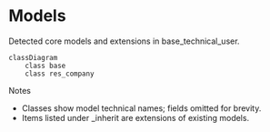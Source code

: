 # Models

Detected core models and extensions in base_technical_user.

```mermaid
classDiagram
    class base
    class res_company
```

Notes
- Classes show model technical names; fields omitted for brevity.
- Items listed under _inherit are extensions of existing models.

